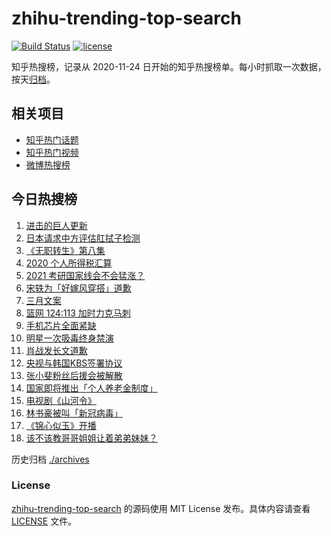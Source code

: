# zhihu-trending-top-search

[![Build Status](https://github.com/justjavac/zhihu-trending-top-search/workflows/ci/badge.svg?branch=main)](https://github.com/justjavac/zhihu-trending-top-search/actions)
[![license](https://img.shields.io/github/license/justjavac/zhihu-trending-top-search)](https://github.com/justjavac/zhihu-trending-top-search/blob/main/LICENSE)

知乎热搜榜，记录从 2020-11-24 日开始的知乎热搜榜单。每小时抓取一次数据，按天[归档](./archives)。

## 相关项目

- [知乎热门话题](https://github.com/justjavac/zhihu-trending-hot-questions)
- [知乎热门视频](https://github.com/justjavac/zhihu-trending-hot-video)
- [微博热搜榜](https://github.com/justjavac/weibo-trending-hot-search)

## 今日热搜榜

<!-- BEGIN -->
<!-- 最后更新时间 Tue Mar 02 2021 15:04:16 GMT+0800 (CST) -->
1. [进击的巨人更新](https://www.zhihu.com/search?q=进击的巨人)
1. [日本请求中方评估肛拭子检测](https://www.zhihu.com/search?q=肛拭子)
1. [《无职转生》第八集](https://www.zhihu.com/search?q=无职转生)
1. [2020 个人所得税汇算](https://www.zhihu.com/search?q=个人所得税)
1. [2021 考研国家线会不会猛涨？](https://www.zhihu.com/search?q=考研国家线)
1. [宋轶为「好嫁风穿搭」道歉](https://www.zhihu.com/search?q=宋轶道歉)
1. [三月文案](https://www.zhihu.com/search?q=三月文案)
1. [篮网 124:113 加时力克马刺](https://www.zhihu.com/search?q=篮网)
1. [手机芯片全面紧缺](https://www.zhihu.com/search?q=芯片短缺)
1. [明星一次吸毒终身禁演](https://www.zhihu.com/search?q=明星吸毒)
1. [肖战发长文道歉](https://www.zhihu.com/search?q=肖战)
1. [央视与韩国KBS签署协议](https://www.zhihu.com/search?q=限韩令)
1. [张小斐粉丝后援会被解散](https://www.zhihu.com/search?q=张小斐)
1. [国家即将推出「个人养老金制度」](https://www.zhihu.com/search?q=养老金)
1. [电视剧《山河令》](https://www.zhihu.com/search?q=山河令)
1. [林书豪被叫「新冠病毒」](https://www.zhihu.com/search?q=林书豪)
1. [《锦心似玉》开播](https://www.zhihu.com/search?q=锦心似玉)
1. [该不该教哥哥姐姐让着弟弟妹妹？](https://www.zhihu.com/search?q=奇葩说)
<!-- END -->

历史归档 [./archives](./archives)

### License

[zhihu-trending-top-search](https://github.com/justjavac/zhihu-trending-top-search) 的源码使用 MIT License 发布。具体内容请查看 [LICENSE](./LICENSE) 文件。
